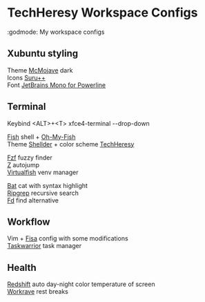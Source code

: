 # TechHeresy Workspace Configs
:godmode: My workspace configs

## Xubuntu styling
Theme [McMojave](https://www.xfce-look.org/p/1275087/) dark <br />
Icons [Suru++](https://github.com/gusbemacbe/suru-plus) <br />
Font [JetBrains Mono for Powerline](https://github.com/seanghay/JetBrainsMono-Powerline) <br />

## Terminal
Keybind \<ALT\>+\<T\> xfce4-terminal --drop-down <br />

[Fish](https://github.com/fish-shell/fish-shell) shell + [Oh-My-Fish](https://github.com/oh-my-fish/oh-my-fish) <br />
Theme [Shellder](https://github.com/simnalamburt/shellder) + color scheme [TechHeresy](https://github.com/techheresy/techheresy-config/blob/master/techheresy.theme) <br />


[Fzf](https://github.com/jethrokuan/fzf) fuzzy finder <br />
[Z](https://github.com/oh-my-fish/plugin-z) autojump <br />
[Virtualfish](https://github.com/oh-my-fish/plugin-virtualfish) venv manager <br />

[Bat](https://github.com/sharkdp/bat) cat with syntax highlight <br />
[Ripgrep](https://github.com/BurntSushi/ripgrep) recursive search <br />
[Fd](https://github.com/sharkdp/fd) find alternative <br />

## Workflow
Vim + [Fisa](https://github.com/techheresy/fisa-vim-config) config with some modifications <br />
[Taskwarrior](https://github.com/GothenburgBitFactory/taskwarrior) task manager <br />

## Health
[Redshift](https://github.com/jonls/redshift) auto day-night color temperature of screen <br />
[Workrave](https://github.com/rcaelers/workrave) rest breaks <br />

